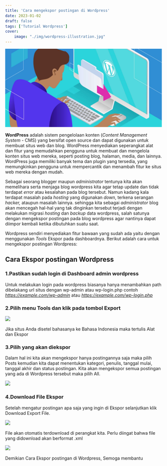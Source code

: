 ```yaml
---
title: 'Cara mengekspor postingan di Wordpress'
date: 2023-01-02
draft: false
tags: ['Tutorial Wordpress']
cover:
    image: "./img/wordpress-illustration.jpg"
---
```


![wordpress-illustration.jpg](https://raw.githubusercontent.com/0xricoard/hugo-blog/main/static/img/wordpress-illustration.jpg)


**WordPress** adalah sistem pengelolaan konten (_Content Management System_ - CMS) yang bersifat open source dan dapat digunakan untuk membuat situs web dan blog. WordPress menyediakan seperangkat alat dan fitur yang memudahkan pengguna untuk membuat dan mengelola konten situs web mereka, seperti posting blog, halaman, media, dan lainnya. WordPress juga memiliki banyak tema dan plugin yang tersedia, yang memungkinkan pengguna untuk mempercantik dan menambah fitur ke situs web mereka dengan mudah.

Sebagai seorang blogger maupun _administrator_ tentunya kita akan memelihara serta menjaga blog wordpress kita agar tetap update dan tidak terdapat _error_ atau kesalahan pada blog tersebut. Namun kadang kala terdapat masalah pada _hosting_ yang digunakan _down_, terkena serangan _hacker,_ ataupun masalah lainnya. sehingga kita sebagai _administrator_ blog akan mencegah hal-hal yang tak dinginkan tersebut terjadi dengan melakukan migrasi _hosting_ dan _backup_ data wordpress, salah satunya dengan mengekspor postingan pada blog wordpress agar nantinya dapat diimpor kembali ketika dibutuhkan suatu saat.

Wordpress sendiri menyediakan fitur bawaan yang sudah ada yaitu dengan menggunakan _Tools_ Ekspor pada dashboardnya. Berikut adalah cara untuk mengekspor postingan Wordpress:

## Cara Ekspor postingan Wordpress

### 1.Pastikan sudah login di Dashboard admin wordpress

Untuk melakukan login pada wordpress biasanya hanya menambahkan path dibelakang url situs dengan wp-admin atau wp-login.php contoh _https://example.com/wp-admin_ atau _https://example.com/wp-login.php_

### 2.Pilih menu **Tools** dan klik pada tombol **Export**

![](https://guides.bimasaktivalidator.my.id/wp-content/uploads/2023/01/menu-tools-1.png)

Jika situs Anda disetel bahasanya ke Bahasa Indonesia maka tertulis Alat dan Ekspor

### 3.Pilih yang akan diekspor

Dalam hal ini kita akan mengekspor hanya postingannya saja maka pilih Posts kemudian kita dapat menentukan kategori, penulis, tanggal mulai, tanggal akhir dan status postingan. Kita akan mengekspor semua postingan yang ada di Wordpress tersebut maka pilih All.

![](https://guides.bimasaktivalidator.my.id/wp-content/uploads/2023/01/image.png)

### 4.Download File Ekspor

Setelah mengatur postingan apa saja yang ingin di Ekspor selanjutkan klik Download Export File.

![](https://guides.bimasaktivalidator.my.id/wp-content/uploads/2023/01/image-1.png)

File akan otomatis terdownload di perangkat kita. Perlu diingat bahwa file yang didownload akan berformat .xml

![](https://guides.bimasaktivalidator.my.id/wp-content/uploads/2023/01/image-2.png)

Demikian Cara Ekspor postingan di Wordpress, Semoga membantu

